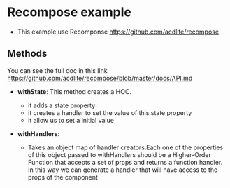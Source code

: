 # Recompose example

- This example use Recomponse https://github.com/acdlite/recompose

## Methods
You can see the full doc in this link https://github.com/acdlite/recompose/blob/master/docs/API.md

- **withState**: This method creates a HOC.
  - it adds a state property
  - it creates a handler to set the value of this state property
  - it allow us to set a initial value

- **withHandlers**:
  - Takes an object map of handler creators.Each one of the properties of this object passed to withHandlers should be a Higher-Order Function that accepts a set of props and returns a function handler. In this way we can generate a handler that will have access to the props of the component

